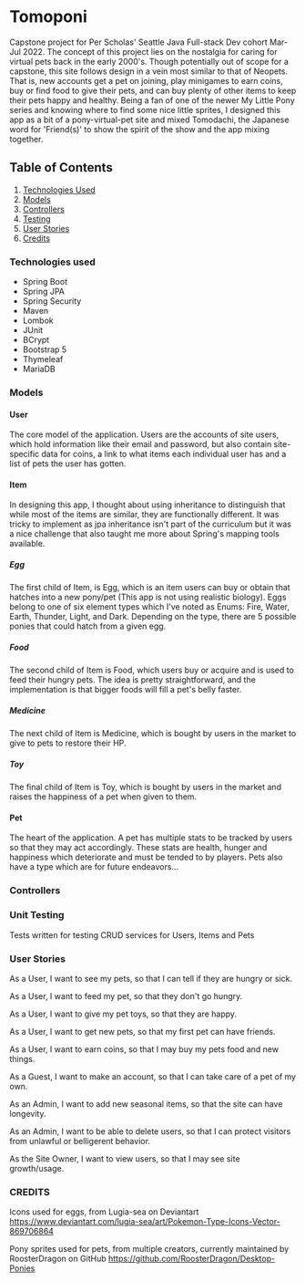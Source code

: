 # Tomoponi
Capstone project for Per Scholas' Seattle Java Full-stack Dev cohort Mar-Jul 2022. The concept of this project lies on the nostalgia for caring for virtual pets back in the early 2000's. Though potentially out of scope for a capstone, this site follows design in a vein most similar to that of Neopets. That is, new accounts get a pet on joining, play minigames to earn coins, buy or find food to give their pets, and can buy plenty of other items to keep their pets happy and healthy. Being a fan of one of the newer My Little Pony series and knowing where to find some nice little sprites, I designed this app as a bit of a pony-virtual-pet site and mixed Tomodachi, the Japanese word for 'Friend(s)' to show the spirit of the show and the app mixing together. 

## Table of Contents
1. [Technologies Used](#technologies)
2. [Models](#models)
3. [Controllers](#controllers)
4. [Testing](#testing)
5. [User Stories](#stories)
6. [Credits](#credits)

### <a name="technologies"></a> Technologies used

- Spring Boot
- Spring JPA
- Spring Security
- Maven
- Lombok
- JUnit
- BCrypt
- Bootstrap 5
- Thymeleaf
- MariaDB

### <a name="models"></a> Models

#### User

The core model of the application. Users are the accounts of site users, which hold information like their email and password, but also contain site-specific data for coins, a link to what items each individual user has and a list of pets the user has gotten.

#### Item

In designing this app, I thought about using inheritance to distinguish that while most of the items are similar, they are functionally different. It was tricky to implement as jpa inheritance isn't part of the curriculum but it was a nice challenge that also taught me more about Spring's mapping tools available.

##### Egg

The first child of Item, is Egg, which is an item users can buy or obtain that hatches into a new pony/pet (This app is not using realistic biology). Eggs belong to one of six element types which I've noted as Enums: Fire, Water, Earth, Thunder, Light, and Dark. Depending on the type, there are 5 possible ponies that could hatch from a given egg.

##### Food

The second child of Item is Food, which users buy or acquire and is used to feed their hungry pets. The idea is pretty straightforward, and the implementation is that bigger foods will fill a pet's belly faster. 

##### Medicine

The next child of Item is Medicine, which is bought by users in the market to give to pets to restore their HP. 

##### Toy

The final child of Item is Toy, which is bought by users in the market and raises the happiness of a pet when given to them.

#### Pet

The heart of the application. A pet has multiple stats to be tracked by users so that they may act accordingly. These stats are health, hunger and happiness which deteriorate and must be tended to by players. Pets also have a type which are for future endeavors...

### <a name="controllers"></a> Controllers

### <a name="testing"></a> Unit Testing

Tests written for testing CRUD services for Users, Items and Pets

### <a name="stories"></a> User Stories

As a User, I want to see my pets, so that I can tell if they are hungry or sick. 

As a User, I want to feed my pet, so that they don't go hungry.

As a User, I want to give my pet toys, so that they are happy.

As a User, I want to get new pets, so that my first pet can have friends.

As a User, I want to earn coins, so that I may buy my pets food and new things.

As a Guest, I want to make an account, so that I can take care of a pet of my own.

As an Admin, I want to add new seasonal items, so that the site can have longevity.

As an Admin, I want to be able to delete users, so that I can protect visitors from unlawful or belligerent behavior.

As the Site Owner, I want to view users, so that I may see site growth/usage.

### <a name="credits"></a> CREDITS

Icons used for eggs, from Lugia-sea on Deviantart
https://www.deviantart.com/lugia-sea/art/Pokemon-Type-Icons-Vector-869706864

Pony sprites used for pets, from multiple creators, currently maintained by RoosterDragon on GitHub
https://github.com/RoosterDragon/Desktop-Ponies